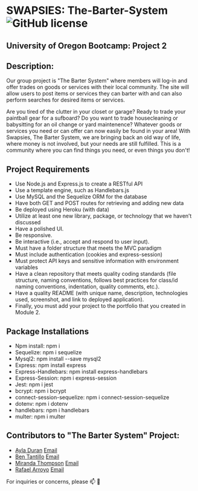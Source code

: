 # SWAPSIES: The-Barter-System ![GitHub license](https://img.shields.io/npm/l/express?style=for-the-badge)
## University of Oregon Bootcamp: Project 2

## Description:

Our group project is "The Barter System" where members will log-in and offer trades on goods or services with their local community. The site will allow users to post items or services they can barter with and can also perform searches for desired items or services. 

Are you tired of the clutter in your closet or garage? Ready to trade your paintball gear for a sufboard? Do you want to trade housecleaning or babysitting for an oil change or yard maintenence? Whatever goods or services you need or can offer can now easily be found in your area! With Swapsies, The Barter System, we are bringing back an old way of life, where money is not involved, but your needs are still fulfilled. This is a community where you can find things you need, or even things you don't!

## Project Requirements

- Use Node.js and Express.js to create a RESTful API
- Use a template engine, such as Handlebars.js
- Use MySQL and the Sequelize ORM for the database
- Have both GET and POST routes for retrieving and adding new data
- Be deployed using Heroku (with data)
- Utilize at least one new library, package, or technology that we haven’t discussed
- Have a polished UI.
- Be responsive.
- Be interactive (i.e., accept and respond to user input).
- Must have a folder structure that meets the MVC paradigm
- Must include authentication (cookies and express-session)
- Must protect API keys and sensitive information with environment variables
- Have a clean repository that meets quality coding standards (file structure, naming conventions, follows best practices for class/id naming conventions, indentation, quality comments, etc.).
- Have a quality README (with unique name, description, technologies used, screenshot, and link to deployed application).
- Finally, you must add your project to the portfolio that you created in Module 2.

## Package Installations

* Npm install: npm i
* Sequelize: npm i sequelize
* Mysql2: npm install --save mysql2
* Express: npm install express
* Express-Handlebars: npm install express-handlebars
* Express-Session: npm i express-session
* Jest: npm i jest
* bcrypt: npm i bcrypt
* connect-session-sequelize: npm i connect-session-sequelize
* dotenv: npm i dotenv
* handlebars: npm i handlebars
* multer: npm i multer

## Contributors to "The Barter System" Project:
 
- [Ayla Duran](https://github.com/Ayla122) [Email](mailto:ayladd122@gmail.com)
- [Ben Tantillo](https://github.com/BTantillo) [Email](mailto:bentantillo@gmail.com)
- [Miranda Thompson](https://github.com/MirandaT77) [Email](mailto:ranileah7@gmail.com)
- [Rafael Arroyo](https://github.com/DuckArroyo) [Email](mailto:developerduckarroyo@gmail.com)

For inquiries or concerns, please :mailbox: :love_letter: 